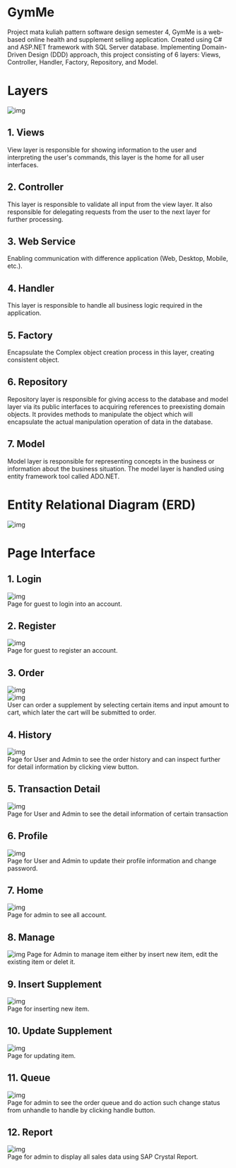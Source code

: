 # GymMe
Project mata kuliah pattern software design semester 4, GymMe is a web-based online health and supplement selling application. Created using C# and ASP.NET framework with SQL Server database. Implementing Domain-Driven Design (DDD) approach, this project consisting of 6 layers: Views, Controller, Handler, Factory, Repository, and Model.
# Layers
![img](https://drive.google.com/uc?export=view&id=1GLwPOTp7C2ejX5FImnie66vCwSEIeR46)  
## 1. Views  
View layer is responsible for showing information to the user and interpreting the user's commands, this layer is the home for all user interfaces.  
## 2. Controller  
This layer is responsible to validate all input from the view layer. It also responsible for delegating requests from the user to the next layer for further processing.  
## 3. Web Service
Enabling communication with difference application (Web, Desktop, Mobile, etc.).  
## 4. Handler
This layer is responsible to handle all business logic required in the application.  
## 5. Factory
Encapsulate the  Complex object creation process in this layer, creating consistent object.  
## 6. Repository
Repository layer is responsible for giving access to the database and model layer via its public interfaces to acquiring references to preexisting domain objects. It provides methods to manipulate the object which will encapsulate the actual manipulation operation of data in the database.  
## 7. Model
Model layer is responsible for representing concepts in the business or information about the business situation. The model layer is handled using entity framework tool called ADO.NET.  
# Entity Relational Diagram (ERD)
![img](https://drive.google.com/uc?export=view&id=1-a9pl170b4oLJsRPQqiyFizcRMVGCpwI)  
# Page Interface 
## 1. Login 
![img](https://drive.google.com/uc?export=view&id=1Dr18HuEO7hN28UUO-a8zjqssZ4HRW9fL)  
Page for guest to login into an account.  
## 2. Register 
![img](https://drive.google.com/uc?export=view&id=1pZzkT-jMd15oKnho0wD1uy70-Q9cF6l_)  
Page for guest to register an account.  
## 3. Order
![img](https://drive.google.com/uc?export=view&id=15PcfsU5srzxttqvX7227bsUEOALk60to)  
![img](https://drive.google.com/uc?export=view&id=1zhcmG20rrzUCV13-AvI5oklI5-ChnG_c)  
User can order a supplement by selecting certain items and input amount to cart, which later the cart will be submitted to order.  
## 4. History 
![img](https://drive.google.com/uc?export=view&id=1-zJXo3Xs42qACfw3Bc5McjhJ4jQZnXZ1)  
Page for User and Admin to see the order history and can inspect further for detail information by clicking view button.  
## 5. Transaction Detail
![img](https://drive.google.com/uc?export=view&id=1RNkObEayPB1REKG8Oc_SMadpB6QaE_EO)  
Page for User and Admin to see the detail information of certain transaction
## 6. Profile
![img](https://drive.google.com/uc?export=view&id=1pGNcMdrhHngfCBJcN1MFtEdqOHtNg1V3)  
Page for User and Admin to update their profile information and change password.  
## 7. Home
![img](https://drive.google.com/uc?export=view&id=1IIOyR7XP7erEP0XjqmI80ZnlqhxGhkQ1)  
Page for admin to see all account.  
## 8. Manage
![img](https://drive.google.com/uc?export=view&id=1FxsnrWfF_LdeaknEYUfkYnL8GNVtLbhG) 
Page for Admin to manage item either by insert new item, edit the existing item or delet it.  
## 9. Insert Supplement
![img](https://drive.google.com/uc?export=view&id=1ae-_ynTVJYFHSPODxVTp9gKpCjq5_aim)  
Page for inserting new item.  
## 10. Update Supplement
![img](https://drive.google.com/uc?export=view&id=1IKgh6aEupqJhC8hm9nvzMHG7ThRXbNvE)  
Page for updating item.  
## 11. Queue
![img](https://drive.google.com/uc?export=view&id=19IEdw9I2IisD7CigSxzNUIlXNQXvWvMU)  
Page for admin to see the order queue and do action such change status from unhandle to handle by clicking handle button.  
## 12. Report
![img](https://drive.google.com/uc?export=view&id=1bIyuLoucRMcgJr4aJs_IWUnjIiPjspz9)  
Page for admin to display all sales data using SAP Crystal Report.  
